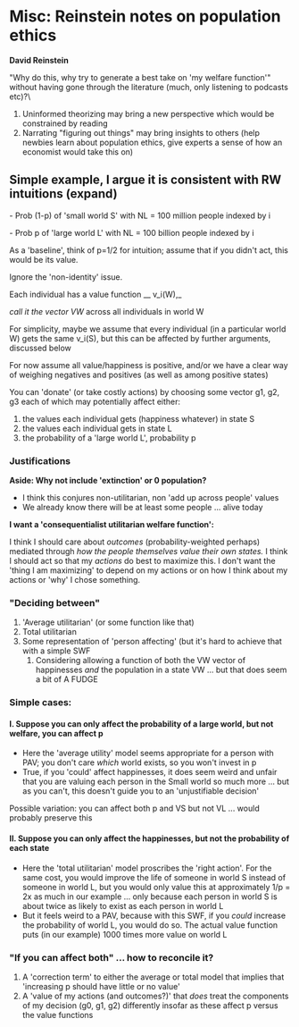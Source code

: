 # Misc: Reinstein notes on population ethics

**David Reinstein**&#x20;

"Why do this, why try to generate a best take on 'my welfare function'" without having gone through the literature (much, only listening to podcasts etc)?\


1. Uninformed theorizing may bring a new perspective which would be constrained by reading
2. Narrating "figuring out things" may bring insights to others (help newbies  learn about population ethics, give experts a sense of how an economist would take this on)



## **Simple example, I argue it is consistent with RW intuitions (expand)**

\- Prob (1-p) of 'small world S' with NL = 100 million people indexed by i

\- Prob p of 'large world L' with NL = 100 billion people indexed by i

As a 'baseline', think of p=1/2 for intuition; assume that if you didn't act, this would be its value.&#x20;



Ignore the 'non-identity' issue.

Each individual has a value function __ v_i(W),_

&#x20;_call it the vector VW_ across all individuals in world W

For simplicity, maybe we assume that every individual (in a particular world W) gets the same v\_i(S), but this can be affected by further arguments, discussed below



For now assume all value/happiness is positive, and/or we have a clear way of weighing negatives and positives (as well as among positive states)&#x20;



You can 'donate' (or take costly actions) by choosing some vector g1, g2, g3 each of which may potentially affect either:

1. the values each individual gets (happiness whatever) in state S
2. the values each individual gets in state L
3. the probability of a 'large world L', probability p



### Justifications

**Aside: Why not include 'extinction' or 0 population?**

* I think this conjures non-utilitarian, non 'add up across people' values
* &#x20;We already know there will be at least some people ... alive today



**I want a 'consequentialist utilitarian welfare function':**

I think I should care about _outcomes_ (probability-weighted perhaps) mediated through _how the people themselves value their own states._ I think I should act so that my _actions_ do best to maximize this. I don't want the 'thing I am maximizing' to depend on my actions or on how I think about my actions or 'why' I chose something.&#x20;



### "Deciding between"

1. 'Average utilitarian' (or some function like that) &#x20;
2. Total utilitarian
3. Some representation of 'person affecting' (but it's hard to achieve that with a simple SWF
   1. Considering allowing a function of  both the VW vector of happinesses _and_ the population in a state VW ... but that does seem a bit of A FUDGE



### **Simple cases:**

#### &#x20;**I.  Suppose you can only affect the probability of a large world,  but not welfare, you can affect p**&#x20;

* Here the 'average utility' model seems appropriate for a person with PAV; you don't care _which_ world exists, so you won't invest in p
* True, if you 'could' affect happinesses,  it does seem weird and unfair that you are valuing each person in the Small world so much more ... but as you can't, this doesn't guide you to an 'unjustifiable decision'&#x20;

Possible variation: you can affect both p and VS but not VL ... would probably preserve this&#x20;



#### &#x20;**II.  Suppose you can only affect the happinesses, but not the probability of each state**&#x20;

* Here the 'total utilitarian' model proscribes the 'right action'. For the same cost, you would improve the life of someone in world S instead of someone in world L, but you would only value this at approximately 1/p = 2x as much in our example ... only because each person in world S is about twice as likely to exist as each person in world L
* But it feels weird to a PAV, because with this SWF, if you _could_ increase the probability of world L, you would do so. The actual value function puts (in our example) 1000 times more value on world L



### "If you can affect both" ... how to reconcile it?

1. A 'correction term' to either the average or total model that implies that 'increasing p should have little or no value'
2. A 'value of my actions (and outcomes?)' that _does_ treat the components of my decision (g0, g1, g2) differently insofar as these affect p versus the value functions

